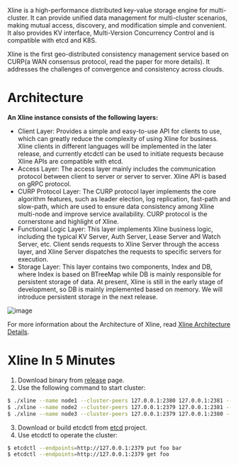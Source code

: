 Xline is a high-performance distributed key-value storage engine for multi-cluster. It can provide unified data management for multi-cluster scenarios, making mutual access, discovery, and modification simple and convenient. It also provides KV interface, Multi-Version Concurrency Control and is compatible with etcd and K8S.

Xline is the first geo-distributed consistency management service based on CURP(a WAN consensus protocol, read the paper for more details). It addresses the challenges of convergence and consistency across clouds.

# Architecture

**An Xline instance consists of the following layers:**

- Client Layer: Provides a simple and easy-to-use API for clients to use, which can greatly reduce the complexity of using Xline for business. Xline clients in different languages will be implemented in the later release, and currently etcdctl can be used to initiate requests because Xline APIs are compatible with etcd.
- Access Layer: The access layer mainly includes the communication protocol between client to server or server to server. Xline API is based on gRPC protocol.
- CURP Protocol Layer: The CURP protocol layer implements the core algorithm features, such as leader election, log replication, fast-path and slow-path, which are used to ensure data consistency among Xline multi-node and improve service availability. CURP protocol is the cornerstone and highlight of Xline.
- Functional Logic Layer: This layer implements Xline business logic, including the typical KV Server, Auth Server, Lease Server and Watch Server, etc. Client sends requests to Xline Server through the access layer, and Xline Server dispatches the requests to specific servers for execution.
- Storage Layer: This layer contains two components, Index and DB, where Index is based on BTreeMap while DB is mainly responsible for persistent storage of data. At present, Xline is still in the early stage of development, so DB is mainly implemented based on memory. We will introduce persistent storage in the next release.

![image](/xline-home/docs/Get-Started/image1.png)

For more information about the Architecture of Xline, read [Xline Architecture Details](/xline-home/#/docs/Xline-Architecture-Details).

# Xline In 5 Minutes

1. Download binary from [release](https://github.com/datenlord/Xline/releases) page.
2. Use the following command to start cluster:
~~~bash
$ ./xline --name node1 --cluster-peers 127.0.0.1:2380 127.0.0.1:2381 --self-ip-port 127.0.0.1:2379 --leader-ip-port 127.0.0.1:2379
$ ./xline --name node2 --cluster-peers 127.0.0.1:2379 127.0.0.1:2381 --self-ip-port 127.0.0.1:2380 --leader-ip-port 127.0.0.1:2379
$ ./xline --name node3 --cluster-peers 127.0.0.1:2379 127.0.0.1:2380 --self-ip-port 127.0.0.1:2381 --leader-ip-port 127.0.0.1:2379
~~~
3. Download or build etcdctl from [etcd](https://github.com/etcd-io/etcd) project.
4. Use etcdctl to operate the cluster:
~~~bash
$ etcdctl --endpoints=http://127.0.0.1:2379 put foo bar
$ etcdctl --endpoints=http://127.0.0.1:2379 get foo
~~~